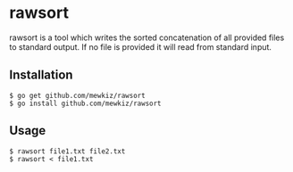 rawsort
=======

rawsort is a tool which writes the sorted concatenation of all provided files to
standard output. If no file is provided it will read from standard input.

Installation
------------

    $ go get github.com/mewkiz/rawsort
    $ go install github.com/mewkiz/rawsort

Usage
-----

    $ rawsort file1.txt file2.txt
    $ rawsort < file1.txt
